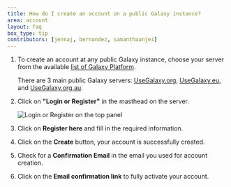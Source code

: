 ```yaml
---
title: How do I create an account on a public Galaxy instance?
area: account
layout: faq
box_type: tip
contributors: [jennaj, bernandez, samanthaanjei]
---
```



1. To create an account at any public Galaxy instance, choose your server from the available [list of Galaxy Platform](https://galaxyproject.org/use/).

    There are 3 main public Galaxy servers: [UseGalaxy.org](https://usegalaxy.org/), [UseGalaxy.eu](https://usegalaxy.eu/), and [UseGalaxy.org.au](https://usegalaxy.org.au/).

2. Click on **"Login or Register"** in the masthead on the server.

    ![Login or Register on the top panel]({{site.baseurl}}/faqs/galaxy/images/login_register.png)

3. Click on **Register here** and fill in the required information.
4. Click on the **Create** button, your account is successfully created.
5. Check for a **Confirmation Email** in the email you used for account creation.
6. Click on the **Email confirmation link** to fully activate your account.



